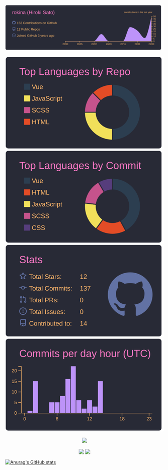 <p align = "center">
  <img src="https://raw.githubusercontent.com/rokina/rokina/main/profile-summary-card-output/dracula/0-profile-details.svg"><br><br>
  <img src="https://raw.githubusercontent.com/rokina/rokina/main/profile-summary-card-output/dracula/1-repos-per-language.svg">
  <img src="https://raw.githubusercontent.com/rokina/rokina/main/profile-summary-card-output/dracula/2-most-commit-language.svg">
  <img src="https://raw.githubusercontent.com/rokina/rokina/main/profile-summary-card-output/dracula/3-stats.svg">
  <img src="https://raw.githubusercontent.com/rokina/rokina/main/profile-summary-card-output/dracula/4-productive-time.svg"><br><br>
  <img src="https://github-profile-trophy.vercel.app/?username=rokina&theme=dracula&margin-w=7&no-frame=true"><br><br>
  <img src="https://img.shields.io/github/last-commit/rokina/rokina/main?style=social">
  <img src="https://komarev.com/ghpvc/?username=rokina">
</p>

[![Anurag's GitHub stats](https://github-readme-stats.vercel.app/api?username=rokina&count_private=true&show_icons=true?theme=dracula)](https://github.com/anuraghazra/github-readme-stats)
